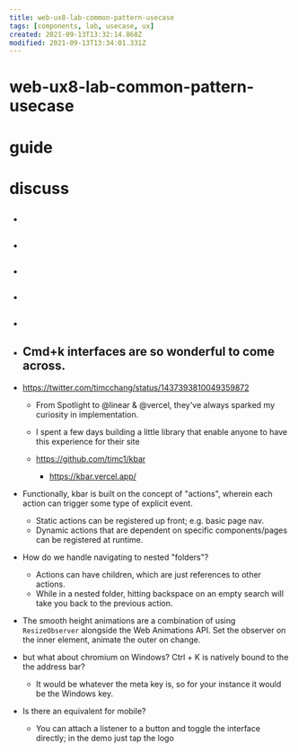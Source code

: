 ```yaml
---
title: web-ux8-lab-common-pattern-usecase
tags: [components, lab, usecase, ux]
created: 2021-09-13T13:32:14.868Z
modified: 2021-09-13T13:34:01.331Z
---
```


# web-ux8-lab-common-pattern-usecase
# guide


# discuss

- ## 

- ## 

- ## 

- ## 

- ## 

- ## Cmd+k interfaces are so wonderful to come across. 
- https://twitter.com/timcchang/status/1437393810049359872
  - From Spotlight to @linear & @vercel, they've always sparked my curiosity in implementation.
  - I spent a few days building a little library that enable anyone to have this experience for their site
  - https://github.com/timc1/kbar

    - https://kbar.vercel.app/

- Functionally, kbar is built on the concept of "actions", wherein each action can trigger some type of explicit event. 
  - Static actions can be registered up front; e.g. basic page nav. 
  - Dynamic actions that are dependent on specific components/pages can be registered at runtime.
- How do we handle navigating to nested "folders"? 
  - Actions can have children, which are just references to other actions. 
  - While in a nested folder, hitting backspace on an empty search will take you back to the previous action.
- The smooth height animations are a combination of using `ResizeObserver` alongside the Web Animations API. Set the observer on the inner element, animate the outer on change.
- but what about chromium on Windows? Ctrl + K is natively bound to the the address bar?
  - It would be whatever the meta key is, so for your instance it would be the Windows key.
- Is there an equivalent for mobile?
  - You can attach a listener to a button and toggle the interface directly; in the demo just tap the logo
